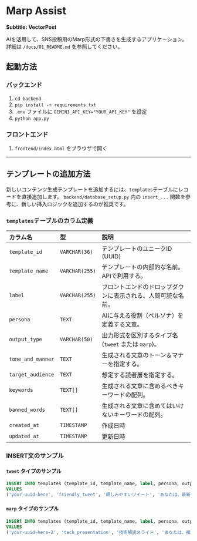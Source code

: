 # Marp Assist

**Subtitle: VectorPost**

AIを活用して、SNS投稿用のMarp形式の下書きを生成するアプリケーション。
詳細は `/docs/01_README.md` を参照してください。

## 起動方法

### バックエンド
1. `cd backend`
2. `pip install -r requirements.txt`
3. `.env` ファイルに `GEMINI_API_KEY="YOUR_API_KEY"` を設定
4. `python app.py`

### フロントエンド
1. `frontend/index.html` をブラウザで開く

---

## テンプレートの追加方法

新しいコンテンツ生成テンプレートを追加するには、`templates`テーブルにレコードを直接追加します。
`backend/database_setup.py` 内の `insert_...` 関数を参考に、新しい挿入ロジックを追加するのが推奨です。

### `templates`テーブルのカラム定義

| カラム名 | 型 | 説明 |
|:---|:---|:---|
| `template_id` | `VARCHAR(36)` | テンプレートのユニークID (UUID) |
| `template_name` | `VARCHAR(255)` | テンプレートの内部的な名前。APIで利用する。 |
| `label` | `VARCHAR(255)` | フロントエンドのドロップダウンに表示される、人間可読な名前。 |
| `persona` | `TEXT` | AIに与える役割（ペルソナ）を定義する文章。 |
| `output_type` | `VARCHAR(50)` | 出力形式を区別するタイプ名 (`tweet` または `marp`)。 |
| `tone_and_manner` | `TEXT` | 生成される文章のトーン＆マナーを指定する。 |
| `target_audience` | `TEXT` | 想定する読者層を指定する。 |
| `keywords` | `TEXT[]` | 生成される文章に含めるべきキーワードの配列。 |
| `banned_words` | `TEXT[]` | 生成される文章に含めてはいけないキーワードの配列。 |
| `created_at` | `TIMESTAMP` | 作成日時 |
| `updated_at` | `TIMESTAMP` | 更新日時 |

### INSERT文のサンプル

#### `tweet` タイプのサンプル
```sql
INSERT INTO templates (template_id, template_name, label, persona, output_type, tone_and_manner, target_audience, keywords, banned_words)
VALUES
('your-uuid-here', 'friendly_tweet', '親しみやすいツイート', 'あなたは、最新の技術トレンドに詳しい、フレンドリーなテック系インフルエンサーです。', 'tweet', '明るく、親しみやすいトーンで', '技術に興味がある若者', ARRAY['AI', 'Python'], ARRAY['難しい専門用語']);
```

#### `marp` タイプのサンプル
```sql
INSERT INTO templates (template_id, template_name, label, persona, output_type, tone_and_manner, target_audience, keywords, banned_words)
VALUES
('your-uuid-here-2', 'tech_presentation', '技術解説スライド', 'あなたは、複雑な技術を初心者にも分かりやすく解説する経験豊富なソフトウェアエンジニアです。', 'marp', NULL, NULL, ARRAY['DDD', 'クリーンアーキテクチャ'], NULL);
```
